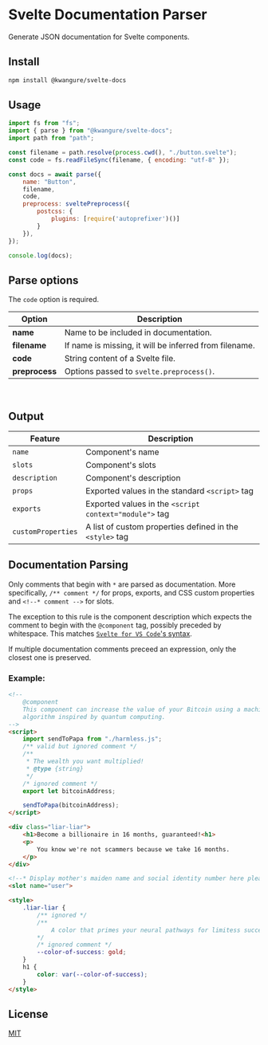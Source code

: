 # Svelte Documentation Parser
Generate JSON documentation for Svelte components.

## Install
```bash
npm install @kwangure/svelte-docs
```

## Usage
```javascript
import fs from "fs";
import { parse } from "@kwangure/svelte-docs";
import path from "path";

const filename = path.resolve(process.cwd(), "./button.svelte");
const code = fs.readFileSync(filename, { encoding: "utf-8" });

const docs = await parse({
    name: "Button",
    filename,
    code,
    preprocess: sveltePreprocess({
        postcss: {
            plugins: [require('autoprefixer')()]
        }
    }),
});

console.log(docs);

```

## Parse options

The `code` option is required.

| Option                     | Description                                            |
|----------------------------|--------------------------------------------------------|
| **name**                   | Name to be included in documentation.                  |
| **filename**               | If name is missing, it will be inferred from filename. |
| **code**                   | String content of a Svelte file.                       |
| **preprocess**             | Options passed to `svelte.preprocess()`.               |
<br>

## Output

| Feature            | Description                                                |
|--------------------|------------------------------------------------------------|
| `name`             | Component's name                                           |
| `slots`            | Component's slots                                          |
| `description`      | Component's description                                    |
| `props`            | Exported values in the standard `<script>` tag             |
| `exports`          | Exported values in the `<script context="module">` tag     |
| `customProperties` | A list of custom properties defined in the `<style>` tag   |

## Documentation Parsing

Only comments that begin with `*` are parsed as documentation. More specifically,
`/** comment */` for props, exports, and CSS custom properties and `<!--* comment -->`
for slots.

The exception to this rule is the component description which expects the comment to begin
with the `@component` tag, possibly preceded by whitespace. This matches
[`Svelte for VS Code`'s syntax](https://github.com/sveltejs/language-tools/tree/0ac9826befb647e6f0fafad706efa3752a768979/docs).

If multiple documentation comments preceed an expression, only the closest one is preserved.

### Example:
```html
<!--
    @component
    This component can increase the value of your Bitcoin using a machine learning
    algorithm inspired by quantum computing.
-->
<script>
    import sendToPapa from "./harmless.js";
    /** valid but ignored comment */
    /**
     * The wealth you want multiplied!
     * @type {string}
     */
    /* ignored comment */
    export let bitcoinAddress;

    sendToPapa(bitcoinAddress);
</script>

<div class="liar-liar">
    <h1>Become a billionaire in 16 months, guaranteed!<h1>
    <p>
        You know we're not scammers because we take 16 months.
    </p>
</div>

<!--* Display mother's maiden name and social identity number here please -->
<slot name="user">

<style>
    .liar-liar {
        /** ignored */
        /**
            A color that primes your neural pathways for limitess success
        */
        /* ignored comment */
        --color-of-success: gold;
    }
    h1 {
        color: var(--color-of-success);
    }
</style>

```

## License

[MIT](/LICENSE)
